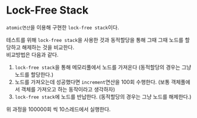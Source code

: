# Lock-Free Stack
```atomic연산```을 이용해 구현한 ```lock-free stack```이다.

테스트를 위해 ```lock-free stack```을 사용한 것과 동적할당을 통해 그때 그때 노드를 할당하고 해제하는 것을 비교한다. <br/>
비교방법은 다음과 같다. <br/>
1. ```lock-free stack```을 통해 메모리풀에서 노드를 가져온다 (동적할당의 경우는 그냥 노드를 할당한다.)
2. 노드를 가져오는데 성공했다면 ```increment```연산을 100회 수행한다. (보통 객체풀에서 객체를 가져오고 하는 동작이라고 생각하자)
3. ```lock-free stack```에 노드를 반납한다. (동적할당의 경우는 그냥 노드를 해제한다.)

위 과정을 100000회 씩 10스레드에서 실행한다.
